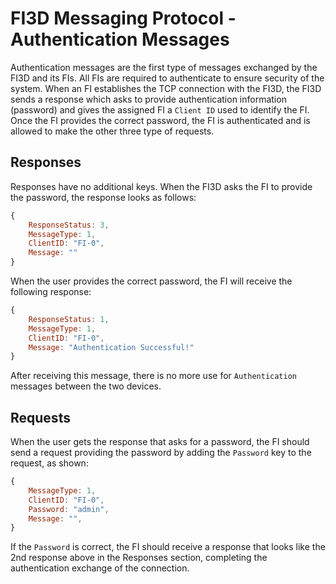 # FI3D Messaging Protocol - Authentication Messages

Authentication messages are the first type of messages exchanged by the FI3D and its FIs. All FIs are required to authenticate to ensure security of the system. When an FI establishes the TCP connection with the FI3D, the FI3D sends a response which asks to provide authentication information (password) and gives the assigned FI a `Client ID` used to identify the FI. Once the FI provides the correct password, the FI is authenticated and is allowed to make the other three type of requests.

## Responses

Responses have no additional keys. When the FI3D asks the FI to provide the password, the response looks as follows:

``` JavaScript
{  
    ResponseStatus: 3,  
    MessageType: 1,
    ClientID: "FI-0",
    Message: ""
}  
```

When the user provides the correct password, the FI will receive the following response:

``` JavaScript
{  
    ResponseStatus: 1,
    MessageType: 1,
    ClientID: "FI-0",
    Message: "Authentication Successful!"
}  
```

After receiving this message, there is no more use for `Authentication` messages between the two devices.

## Requests

When the user gets the response that asks for a password, the FI should send a request providing the password by adding the `Password` key to the request, as shown:

``` JavaScript
{
    MessageType: 1,
    ClientID: "FI-0",
    Password: "admin",
    Message: "",
}
```

If the `Password` is correct, the FI should receive a response that looks like the 2nd response above in the Responses section, completing the authentication exchange of the connection.
